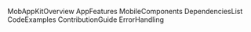 MobAppKitOverview
AppFeatures
MobileComponents
DependenciesList
CodeExamples
ContributionGuide
ErrorHandling
